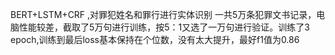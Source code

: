 BERT+LSTM+CRF ,对罪犯姓名和罪行进行实体识别
一共5万条犯罪文书记录，电脑性能较差，截取了5万句进行训练，按5：1又选了一万句进行验证。训练了3 epoch,训练到最后loss基本保持在个位数，没有太大提升，最好f1值为0.86

